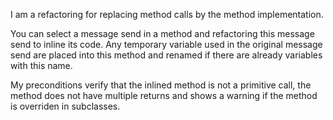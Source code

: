 I am a refactoring for replacing method calls by the method implementation.

You can select a message send in a method and refactoring this message send to inline its code.
Any temporary variable used in the original message send are placed into this method and renamed if there are already variables with this name.

My preconditions verify that the inlined method is not a primitive call, the method does not have multiple returns and shows a warning if the method is overriden in subclasses.

